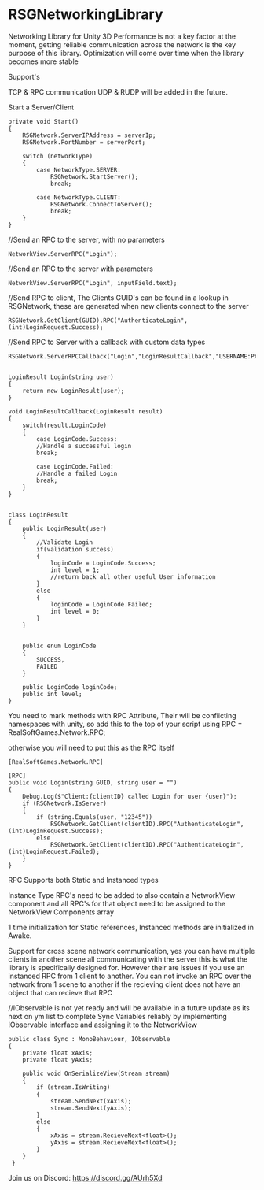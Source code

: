 # RSGNetworkingLibrary
Networking Library for Unity 3D
Performance is not a key factor at the moment, getting reliable communication across the network is the key purpose of this library. Optimization will come over time when the library becomes more stable

Support's

TCP & RPC communication
UDP & RUDP will be added in the future.


Start a Server/Client
```
private void Start()
{
    RSGNetwork.ServerIPAddress = serverIp;
    RSGNetwork.PortNumber = serverPort;

    switch (networkType)
    {
        case NetworkType.SERVER:
            RSGNetwork.StartServer();          
            break;

        case NetworkType.CLIENT:
            RSGNetwork.ConnectToServer();
            break;
    }
}
```


//Send an RPC to the server, with no parameters
```
NetworkView.ServerRPC("Login");
```

//Send an RPC to the server with parameters
```
NetworkView.ServerRPC("Login", inputField.text);
```
//Send RPC to client, The Clients GUID's can be found in a lookup in RSGNetwork, these are generated when new clients connect to the server
```
RSGNetwork.GetClient(GUID).RPC("AuthenticateLogin", (int)LoginRequest.Success);
```
//Send RPC to Server with a callback with custom data types
```
RSGNetwork.ServerRPCCallback("Login","LoginResultCallback","USERNAME:PASSWORD");


LoginResult Login(string user)
{
    return new LoginResult(user);
}

void LoginResultCallback(LoginResult result)
{
    switch(result.LoginCode)
    {
        case LoginCode.Success:
        //Handle a successful login
        break;
        
        case LoginCode.Failed:
        //Handle a failed Login
        break;        
    }
}


class LoginResult
{
    public LoginResult(user)
    {
        //Validate Login
        if(validation success)
        {
            loginCode = LoginCode.Success;
            int level = 1;
            //return back all other useful User information
        }
        else
        {
            loginCode = LoginCode.Failed;
            int level = 0;
        }        
    }
    

    public enum LoginCode
    {
        SUCCESS,
        FAILED
    }
    
    public LoginCode loginCode;
    public int level;   
}
```


You need to mark methods with RPC Attribute, Their will be conflicting namespaces with unity, so add this to the top of your script
using RPC = RealSoftGames.Network.RPC;

otherwise you will need to put this as the RPC itself
```
[RealSoftGames.Network.RPC]
```
```
[RPC]
public void Login(string GUID, string user = "")
{
    Debug.Log($"Client:{clientID} called Login for user {user}");
    if (RSGNetwork.IsServer)
    {
        if (string.Equals(user, "12345"))
            RSGNetwork.GetClient(clientID).RPC("AuthenticateLogin", (int)LoginRequest.Success);
        else
            RSGNetwork.GetClient(clientID).RPC("AuthenticateLogin", (int)LoginRequest.Failed);
    }
}
```

RPC Supports both Static and Instanced types

Instance Type RPC's need to be added to also contain a NetworkView component and all RPC's for that object need to be assigned to the NetworkView Components array

1 time initialization for Static references, Instanced methods are initialized in Awake.

Support for cross scene network communication, yes you can have multiple clients in another scene all communicating with the server this is what the library is specifically designed for. However their are issues if you use an instanced RPC from 1 client to another. You can not invoke an RPC over the network from 1 scene to another if the recieving client does not have an object that can recieve that RPC


//IObservable is not yet ready and will be available in a future update as its next on ym list to complete
Sync Variables reliably by implementing IObservable interface and assigning it to the NetworkView
```
public class Sync : MonoBehaviour, IObservable
{
    private float xAxis;
    private float yAxis;

    public void OnSerializeView(Stream stream)
    {
        if (stream.IsWriting)
        {
            stream.SendNext(xAxis);
            stream.SendNext(yAxis);
        }
        else
        {
            xAxis = stream.RecieveNext<float>();
            yAxis = stream.RecieveNext<float>();
        }
    }
 }
```


Join us on Discord: https://discord.gg/AUrh5Xd

